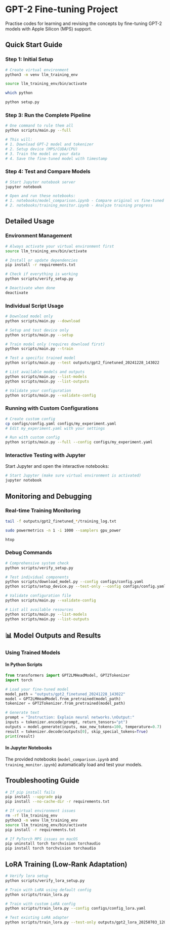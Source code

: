 # GPT-2 Fine-tuning Project

Practise codes for learning and revising the concepts by fine-tuning GPT-2 models with Apple Silicon (MPS) support.


## Quick Start Guide

### Step 1: Initial Setup

```bash
# Create virtual environment
python3 -m venv llm_training_env

source llm_training_env/bin/activate

which python 

python setup.py
```

### Step 3: Run the Complete Pipeline

```bash
# One command to rule them all
python scripts/main.py --full

# This will:
# 1. Download GPT-2 model and tokenizer
# 2. Setup device (MPS/CUDA/CPU)
# 3. Train the model on your data
# 4. Save the fine-tuned model with timestamp
```

### Step 4: Test and Compare Models

```bash
# Start Jupyter notebook server
jupyter notebook

# Open and run these notebooks:
# 1. notebooks/model_comparison.ipynb - Compare original vs fine-tuned
# 2. notebooks/training_monitor.ipynb - Analyze training progress
```

## Detailed Usage

### Environment Management

```bash
# Always activate your virtual environment first
source llm_training_env/bin/activate

# Install or update dependencies
pip install -r requirements.txt

# Check if everything is working
python scripts/verify_setup.py

# Deactivate when done
deactivate
```

### Individual Script Usage

```bash
# Download model only
python scripts/main.py --download

# Setup and test device only  
python scripts/main.py --setup

# Train model only (requires download first)
python scripts/main.py --train

# Test a specific trained model
python scripts/main.py --test outputs/gpt2_finetuned_20241228_143022

# List available models and outputs
python scripts/main.py --list-models
python scripts/main.py --list-outputs

# Validate your configuration
python scripts/main.py --validate-config
```

### Running with Custom Configurations

```bash
# Create custom config
cp configs/config.yaml configs/my_experiment.yaml
# Edit my_experiment.yaml with your settings

# Run with custom config
python scripts/main.py --full --config configs/my_experiment.yaml
```

### Interactive Testing with Jupyter

Start Jupyter and open the interactive notebooks:

```bash
# Start Jupyter (make sure virtual environment is activated)
jupyter notebook
```

## Monitoring and Debugging

### Real-time Training Monitoring

```bash
tail -f outputs/gpt2_finetuned_*/training_log.txt

sudo powermetrics -n 1 -i 1000 --samplers gpu_power

htop
```

### Debug Commands

```bash
# Comprehensive system check
python scripts/verify_setup.py

# Test individual components
python scripts/download_model.py --config configs/config.yaml
python scripts/setup_device.py --test-only --config configs/config.yaml

# Validate configuration file
python scripts/main.py --validate-config

# List all available resources
python scripts/main.py --list-models
python scripts/main.py --list-outputs
```

## 📊 Model Outputs and Results

### Using Trained Models

#### In Python Scripts
```python
from transformers import GPT2LMHeadModel, GPT2Tokenizer
import torch

# Load your fine-tuned model
model_path = "outputs/gpt2_finetuned_20241228_143022"
model = GPT2LMHeadModel.from_pretrained(model_path)
tokenizer = GPT2Tokenizer.from_pretrained(model_path)

# Generate text
prompt = "Instruction: Explain neural networks.\nOutput:"
inputs = tokenizer.encode(prompt, return_tensors="pt")
outputs = model.generate(inputs, max_new_tokens=100, temperature=0.7)
result = tokenizer.decode(outputs[0], skip_special_tokens=True)
print(result)
```

#### In Jupyter Notebooks
The provided notebooks (`model_comparison.ipynb` and `training_monitor.ipynb`) automatically load and test your models.

## Troubleshooting Guide

```bash
# If pip install fails
pip install --upgrade pip
pip install --no-cache-dir -r requirements.txt

# If virtual environment issues
rm -rf llm_training_env
python3 -m venv llm_training_env
source llm_training_env/bin/activate
pip install -r requirements.txt

# If PyTorch MPS issues on macOS
pip uninstall torch torchvision torchaudio
pip install torch torchvision torchaudio
```

## LoRA Training (Low-Rank Adaptation)

```bash
# Verify lora setup
python scripts/verify_lora_setup.py

# Train with LoRA using default config
python scripts/train_lora.py

# Train with custom LoRA config
python scripts/train_lora.py --config configs/config_lora.yaml

# Test existing LoRA adapter
python scripts/train_lora.py --test-only outputs/gpt2_lora_20250703_120000
```
